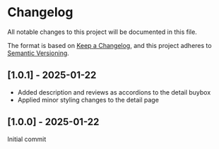 # Changelog

All notable changes to this project will be documented in this file.

The format is based on [Keep a Changelog](https://keepachangelog.com/en/1.0.0/),
and this project adheres to [Semantic Versioning](https://semver.org/spec/v2.0.0.html).

## [1.0.1] - 2025-01-22

- Added description and reviews as accordions to the detail buybox
- Applied minor styling changes to the detail page

## [1.0.0] - 2025-01-22

Initial commit